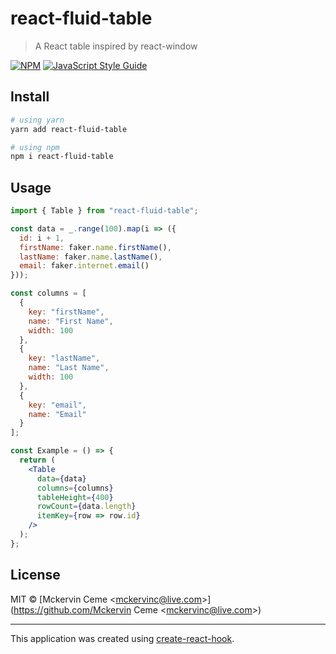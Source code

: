 # react-fluid-table

> A React table inspired by react-window

[![NPM](https://img.shields.io/npm/v/react-fluid-table.svg)](https://www.npmjs.com/package/react-fluid-table) [![JavaScript Style Guide](https://img.shields.io/badge/code_style-standard-brightgreen.svg)](https://standardjs.com)

## Install

```bash
# using yarn
yarn add react-fluid-table

# using npm
npm i react-fluid-table
```

## Usage

```jsx
import { Table } from "react-fluid-table";

const data = _.range(100).map(i => ({
  id: i + 1,
  firstName: faker.name.firstName(),
  lastName: faker.name.lastName(),
  email: faker.internet.email()
}));

const columns = [
  {
    key: "firstName",
    name: "First Name",
    width: 100
  },
  {
    key: "lastName",
    name: "Last Name",
    width: 100
  },
  {
    key: "email",
    name: "Email"
  }
];

const Example = () => {
  return (
    <Table
      data={data}
      columns={columns}
      tableHeight={400}
      rowCount={data.length}
      itemKey={row => row.id}
    />
  );
};
```

## License

MIT © [Mckervin Ceme &lt;mckervinc@live.com&gt;](https://github.com/Mckervin Ceme &lt;mckervinc@live.com&gt;)

---

This application was created using [create-react-hook](https://github.com/hermanya/create-react-hook).

